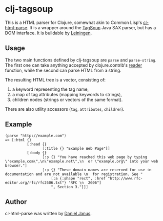 clj-tagsoup
===========

This is a HTML parser for Clojure, somewhat akin to Common Lisp's
[cl-html-parse].  It is a wrapper around the [TagSoup] Java SAX
parser, but has a DOM interface.  It is buildable by [Leiningen].

Usage
-----
The two main functions defined by clj-tagsoup are `parse` and `parse-string`.
The first one can take anything accepted by clojure.contrib's [reader] function,
while the second can parse HTML from a string.

The resulting HTML tree is a vector, consisting of:

 1. a keyword representing the tag name,
 2. a map of tag attributes (mapping keywords to strings),
 3. children nodes (strings or vectors of the same format).

There are also utility accessors (`tag`, `attributes`, `children`).

Example
-------

    (parse "http://example.com")
    => [:html {}
              [:head {}
                     [:title {} "Example Web Page"]]
              [:body {}
                     [:p {} "You have reached this web page by typing \"example.com\",\n\"example.net\",\n  or \"example.org\" into your web browser."]
                     [:p {} "These domain names are reserved for use in documentation and are not available \n  for registration. See "
                         [:a {:shape "rect", :href "http://www.rfc-editor.org/rfc/rfc2606.txt"} "RFC \n  2606"]
                         ", Section 3."]]]

Author
------

cl-html-parse was written by [Daniel Janus].

 [cl-html-parse]: http://www.cliki.net/CL-HTML-Parse
 [reader]: http://richhickey.github.com/clojure-contrib/branch-1.1.x/duck-streams-api.html#clojure.contrib.duck-streams/reader
 [Daniel Janus]: http://danieljanus.pl
 [TagSoup]: http://home.ccil.org/~cowan/XML/tagsoup/
 [Leiningen]: http://github.com/technomancy/leiningen